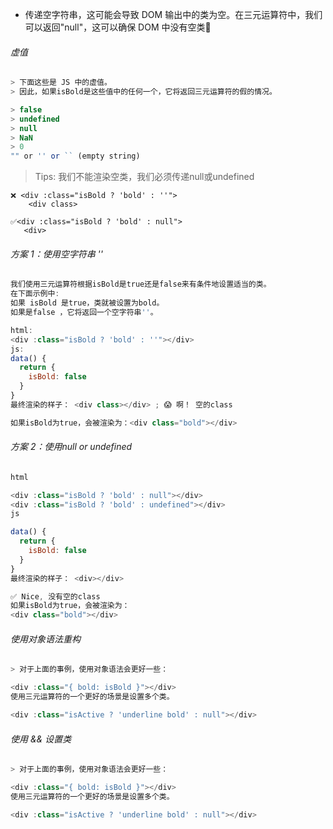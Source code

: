 <!--
 * @Author       : 李才人
 * @Date         : 2020-08-20 10:58:15
 * @LastEditors  : 李才人(7737841@qq.com)
 * @LastEditTime : 2020-08-22 21:06:04
 * @FilePath     : /blog/JS/JavaScript重构技巧/js技巧/Vue中如何避免在动态绑定类出现空类的情况.md
-->
* 传递空字符串，这可能会导致 DOM 输出中的类为空。在三元运算符中，我们可以返回"null"，这可以确保 DOM 中没有空类🌟

###### 虚值

```javascript
> 下面这些是 JS 中的虚值。
> 因此，如果isBold是这些值中的任何一个，它将返回三元运算符的假的情况。

> false
> undefined
> null
> NaN
> 0
"" or '' or `` (empty string)
```
> Tips: 我们不能渲染空类，我们必须传递null或undefined
```
❌ <div :class="isBold ? 'bold' : ''">
    <div class>

✅<div :class="isBold ? 'bold' : null">
   <div>

```
###### 方案 1：使用空字符串 ''
> 
``` javascript
我们使用三元运算符根据isBold是true还是false来有条件地设置适当的类。
在下面示例中:
如果 isBold 是true，类就被设置为bold。
如果是false ，它将返回一个空字符串''。

html:
<div :class="isBold ? 'bold' : ''"></div>
js:
data() {
  return {
    isBold: false
  }
}
最终渲染的样子： <div class></div> ; 😱 啊！ 空的class

如果isBold为true，会被渲染为：<div class="bold"></div>

```

###### 方案 2：使用null or undefined

```javascript
html

<div :class="isBold ? 'bold' : null"></div>
<div :class="isBold ? 'bold' : undefined"></div>
js

data() {
  return {
    isBold: false
  }
}
最终渲染的样子： <div></div>

✅ Nice, 没有空的class
如果isBold为true，会被渲染为：
<div class="bold"></div>
```

###### 使用对象语法重构

```javascript
> 对于上面的事例，使用对象语法会更好一些：

<div :class="{ bold: isBold }"></div>
使用三元运算符的一个更好的场景是设置多个类。

<div :class="isActive ? 'underline bold' : null"></div>
```

###### 使用 && 设置类

```javascript
> 对于上面的事例，使用对象语法会更好一些：

<div :class="{ bold: isBold }"></div>
使用三元运算符的一个更好的场景是设置多个类。

<div :class="isActive ? 'underline bold' : null"></div>
```
